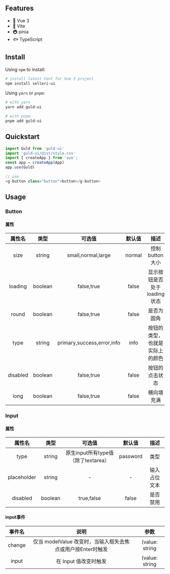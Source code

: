 ## Features

- 🎒 Vue 3
- 🚀 Vite
- 🚇 pinia
- 🐟 TypeScript

## Install

Using `npm` to install:

```bash
# install latest Vant for Vue 3 project
npm install selleri-ui
```

Using `yarn` or `pnpm`:

```bash
# with yarn
yarn add guld-ui

# with pnpm
pnpm add guld-ui
```

## Quickstart

```js
import Guld from 'guld-ui'
import 'guld-ui/dist/style.css'
import { createApp } from 'vue';
const app = createApp(App)
app.use(Guld)

// use
<g-button class="button">button</g-button>

```

## Usage

### Button
#### 属性
属性名 | 类型 | 可选值 | 默认值 | 描述
:---: | :---: | :---: | :---:| :---:
size | string | small,normal,large | normal | 控制button大小
loading | boolean | false,true | false | 显示按钮是否处于loading状态
round | boolean | false,true | false | 是否为圆角
type | string | primary,success,error,info | info | 按钮的类型，也就是实际上的颜色
disabled | boolean | false,true | false | 按钮的点击状态
long | boolean | false,true | false | 横向填充满

### Input
#### 属性
属性名 | 类型 | 可选值 | 默认值 | 描述
:---: | :---: | :---: | :---:| :---:
type | string | 原生input所有type值（除了textarea） | password | 类型
placeholder | string | - | - | 输入占位文本
disabled | boolean | true,false | false | 是否禁用

#### input事件
事件名 | 说明 | 参数
:---: | :---: | :---:
change | 仅当 modelValue 改变时，当输入框失去焦点或用户按Enter时触发 | (value: string | number)
input | 在 Input 值改变时触发 | (value: string | number)